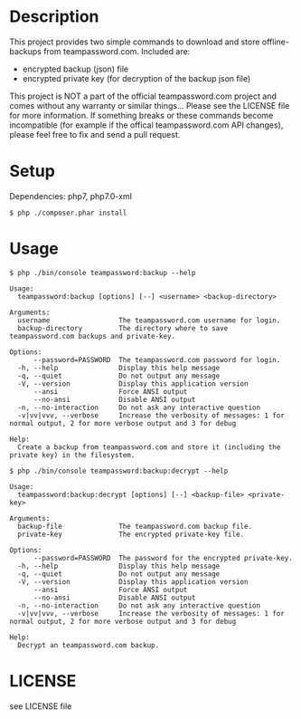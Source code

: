 # Description

This project provides two simple commands to download and store offline-backups from teampassword.com. Included are:

* encrypted backup (json) file
* encrypted private key (for decryption of the backup json file)

This project is NOT a part of the official teampassword.com project and comes without any warranty or similar things... Please see the LICENSE file for more information. 
If something breaks or these commands become incompatible (for example if the offical teampassword.com API changes), please feel free to fix and send a pull request.

# Setup

Dependencies: php7, php7.0-xml
 
```
$ php ./composer.phar install
```

# Usage

```
$ php ./bin/console teampassword:backup --help

Usage:
  teampassword:backup [options] [--] <username> <backup-directory>

Arguments:
  username                 The teampassword.com username for login.
  backup-directory         The directory where to save teampassword.com backups and private-key.

Options:
      --password=PASSWORD  The teampassword.com password for login.
  -h, --help               Display this help message
  -q, --quiet              Do not output any message
  -V, --version            Display this application version
      --ansi               Force ANSI output
      --no-ansi            Disable ANSI output
  -n, --no-interaction     Do not ask any interactive question
  -v|vv|vvv, --verbose     Increase the verbosity of messages: 1 for normal output, 2 for more verbose output and 3 for debug

Help:
  Create a backup from teampassword.com and store it (including the private key) in the filesystem.

$ php ./bin/console teampassword:backup:decrypt --help

Usage:
  teampassword:backup:decrypt [options] [--] <backup-file> <private-key>

Arguments:
  backup-file              The teampassword.com backup file.
  private-key              The encrypted private-key file.

Options:
      --password=PASSWORD  The password for the encrypted private-key.
  -h, --help               Display this help message
  -q, --quiet              Do not output any message
  -V, --version            Display this application version
      --ansi               Force ANSI output
      --no-ansi            Disable ANSI output
  -n, --no-interaction     Do not ask any interactive question
  -v|vv|vvv, --verbose     Increase the verbosity of messages: 1 for normal output, 2 for more verbose output and 3 for debug

Help:
  Decrypt an teampassword.com backup.

```

# LICENSE

see LICENSE file